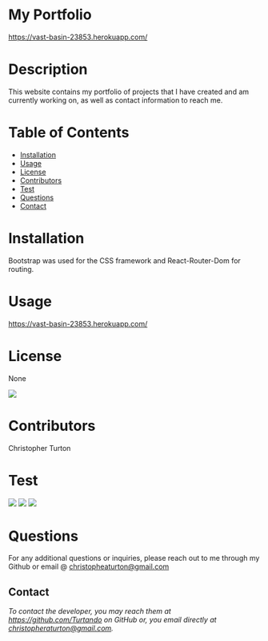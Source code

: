 

# My Portfolio
https://vast-basin-23853.herokuapp.com/

# Description 
This website contains my portfolio of projects that I have created and am currently working on, as well as contact information to reach me.


# Table of Contents 
* [Installation](#installation)
* [Usage](#usage)
* [License](#license)
* [Contributors](#contributors)
* [Test](#test)
* [Questions](#questions)
* [Contact](#contact)

# Installation
 
Bootstrap was used for the CSS framework and React-Router-Dom for routing.


# Usage

https://vast-basin-23853.herokuapp.com/


# License

None

![](https://img.shields.io/badge/build-readme-green)


# Contributors

Christopher Turton


# Test
![](/public/images/about.jpg)
![](/public/images/contact.jpg)
![](/public/images/portfolio.jpg)




# Questions

For any additional questions or inquiries, please reach out to me through my Github or email @ christopheaturton@gmail.com


## Contact
*To contact the developer, you may reach them at https://github.com/Turtando on GitHub or, you email directly at christopheraturton@gmail.com.*


